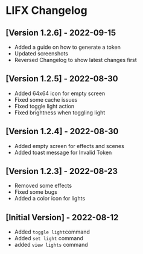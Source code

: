 # LIFX Changelog

## [Version 1.2.6] - 2022-09-15
- Added a guide on how to generate a token
- Updated screenshots
- Reversed Changelog to show latest changes first

## [Version 1.2.5] - 2022-08-30
- Added 64x64 icon for empty screen
- Fixed some cache issues
- Fixed toggle light action
- Fixed brightness when toggling light

## [Version 1.2.4] - 2022-08-30
- Added empty screen for effects and scenes
- Added toast message for Invalid Token

## [Version 1.2.3] - 2022-08-23
- Removed some effects
- Fixed some bugs
- Added a color icon for lights

## [Initial Version] - 2022-08-12
- Added `toggle light`command
- Added `set light` command
- added `view lights` command
